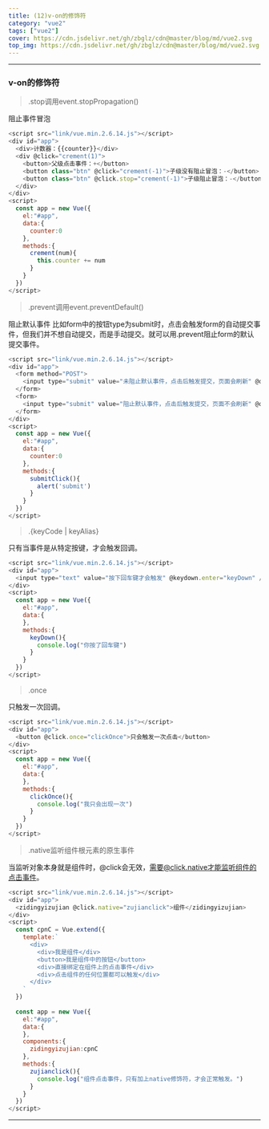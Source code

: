 ```yaml
---
title: (12)v-on的修饰符
category: "vue2"
tags: ["vue2"]
cover: https://cdn.jsdelivr.net/gh/zbglz/cdn@master/blog/md/vue2.svg
top_img: https://cdn.jsdelivr.net/gh/zbglz/cdn@master/blog/md/vue2.svg
---
```


***

### v-on的修饰符



> .stop调用event.stopPropagation()

阻止事件冒泡


```js vue2
<script src="link/vue.min.2.6.14.js"></script>
<div id="app">
  <div>计数器：{{counter}}</div>
  <div @click="crement(1)">
    <button>父级点击事件：+</button>
    <button class="btn" @click="crement(-1)">子级没有阻止冒泡：-</button>
    <button class="btn" @click.stop="crement(-1)">子级阻止冒泡：-</button>
  </div>
</div>
<script>
  const app = new Vue({
    el:"#app",
    data:{
      counter:0
    },
    methods:{
      crement(num){
        this.counter += num
      }
    }
  })
</script>
```



> .prevent调用event.preventDefault()

阻止默认事件
比如form中的按钮type为submit时，点击会触发form的自动提交事件，但我们并不想自动提交，而是手动提交。就可以用.prevent阻止form的默认提交事件。


```js vue2
<script src="link/vue.min.2.6.14.js"></script>
<div id="app">
  <form method="POST">
    <input type="submit" value="未阻止默认事件，点击后触发提交，页面会刷新" @click="submitClick" />
  </form>
  <form>
    <input type="submit" value="阻止默认事件，点击后触发提交，页面不会刷新" @click.prevent="submitClick" />
  </form>
</div>
<script>
  const app = new Vue({
    el:"#app",
    data:{
      counter:0
    },
    methods:{
      submitClick(){
        alert('submit')
      }
    }
  })
</script>
```




> .{keyCode | keyAlias}

只有当事件是从特定按键，才会触发回调。


```js vue2
<script src="link/vue.min.2.6.14.js"></script>
<div id="app">
  <input type="text" value="按下回车键才会触发" @keydown.enter="keyDown" />
</div>
<script>
  const app = new Vue({
    el:"#app",
    data:{
    },
    methods:{
      keyDown(){
        console.log("你按了回车键")
      }
    }
  })
</script>
```


> .once

只触发一次回调。

```js vue2
<script src="link/vue.min.2.6.14.js"></script>
<div id="app">
  <button @click.once="clickOnce">只会触发一次点击</button>
</div>
<script>
  const app = new Vue({
    el:"#app",
    data:{
    },
    methods:{
      clickOnce(){
        console.log("我只会出现一次")
      }
    }
  })
</script>
```



> .native监听组件根元素的原生事件

当监听对象本身就是组件时，@click会无效，需要@click.native才能监听组件的点击事件。


```js vue2
<script src="link/vue.min.2.6.14.js"></script>
<div id="app">
  <zidingyizujian @click.native="zujianclick">组件</zidingyizujian>
</div>
<script>
  const cpnC = Vue.extend({
    template:`
      <div>
        <div>我是组件</div>
        <button>我是组件中的按钮</button>
        <div>直接绑定在组件上的点击事件</div>
        <div>点击组件的任何位置都可以触发</div>
      </div>
    `
  })
  
  const app = new Vue({
    el:"#app",
    data:{
    },
    components:{
      zidingyizujian:cpnC
    },
    methods:{
      zujianclick(){
        console.log("组件点击事件，只有加上native修饰符，才会正常触发。")
      }
    }
  })
</script>
```



***